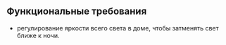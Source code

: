 ## Функциональные требования
- регулирование яркости всего света в доме, чтобы затменять свет ближе к ночи.